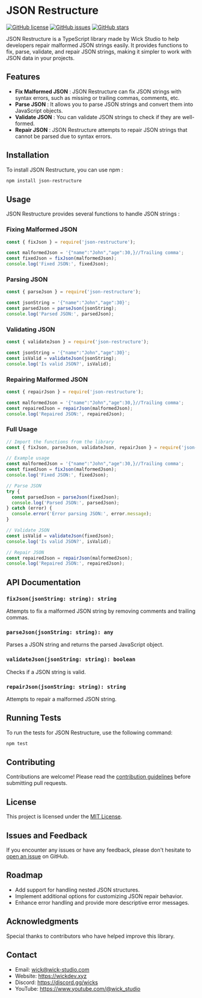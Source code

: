 # JSON Restructure

[![GitHub license](https://img.shields.io/github/license/wickstudio/json-restructure.svg)](https://github.com/wickstudio/json-restructure/blob/main/LICENSE)
[![GitHub issues](https://img.shields.io/github/issues/wickstudio/json-restructure.svg)](https://github.com/wickstudio/json-restructure/issues)
[![GitHub stars](https://img.shields.io/github/stars/wickstudio/json-restructure.svg)](https://github.com/wickstudio/json-restructure/stargazers)

JSON Restructure is a TypeScript library made by Wick Studio to help developers repair malformed JSON strings easily. It provides functions to fix, parse, validate, and repair JSON strings, making it simpler to work with JSON data in your projects.

## Features

- **Fix Malformed JSON** : JSON Restructure can fix JSON strings with syntax errors, such as missing or trailing commas, comments, etc.
- **Parse JSON** : It allows you to parse JSON strings and convert them into JavaScript objects.
- **Validate JSON** : You can validate JSON strings to check if they are well-formed.
- **Repair JSON** : JSON Restructure attempts to repair JSON strings that cannot be parsed due to syntax errors.

## Installation

To install JSON Restructure, you can use npm :

```bash
npm install json-restructure
```

## Usage

JSON Restructure provides several functions to handle JSON strings :

### Fixing Malformed JSON

```javascript
const { fixJson } = require('json-restructure');

const malformedJson = '{"name":"John","age":30,}//Trailing comma';
const fixedJson = fixJson(malformedJson);
console.log('Fixed JSON:', fixedJson);
```

### Parsing JSON

```javascript
const { parseJson } = require('json-restructure');

const jsonString = '{"name":"John","age":30}';
const parsedJson = parseJson(jsonString);
console.log('Parsed JSON:', parsedJson);
```

### Validating JSON

```javascript
const { validateJson } = require('json-restructure');

const jsonString = '{"name":"John","age":30}';
const isValid = validateJson(jsonString);
console.log('Is valid JSON?', isValid);
```

### Repairing Malformed JSON

```javascript
const { repairJson } = require('json-restructure');

const malformedJson = '{"name":"John","age":30,}//Trailing comma';
const repairedJson = repairJson(malformedJson);
console.log('Repaired JSON:', repairedJson);
```

### Full Usage

```javascript
// Import the functions from the library
const { fixJson, parseJson, validateJson, repairJson } = require('json-restructure');

// Example usage
const malformedJson = '{"name":"John","age":30,}//Trailing comma';
const fixedJson = fixJson(malformedJson);
console.log('Fixed JSON:', fixedJson);

// Parse JSON
try {
  const parsedJson = parseJson(fixedJson);
  console.log('Parsed JSON:', parsedJson);
} catch (error) {
  console.error('Error parsing JSON:', error.message);
}

// Validate JSON
const isValid = validateJson(fixedJson);
console.log('Is valid JSON?', isValid);

// Repair JSON
const repairedJson = repairJson(malformedJson);
console.log('Repaired JSON:', repairedJson);
```

## API Documentation

### `fixJson(jsonString: string): string`

Attempts to fix a malformed JSON string by removing comments and trailing commas.

### `parseJson(jsonString: string): any`

Parses a JSON string and returns the parsed JavaScript object.

### `validateJson(jsonString: string): boolean`

Checks if a JSON string is valid.

### `repairJson(jsonString: string): string`

Attempts to repair a malformed JSON string.

## Running Tests

To run the tests for JSON Restructure, use the following command:

```bash
npm test
```

## Contributing

Contributions are welcome! Please read the [contribution guidelines](CONTRIBUTING.md) before submitting pull requests.

## License

This project is licensed under the [MIT License](LICENSE).

## Issues and Feedback

If you encounter any issues or have any feedback, please don't hesitate to [open an issue](https://github.com/wickstudio/json-restructure/issues) on GitHub.

## Roadmap

- Add support for handling nested JSON structures.
- Implement additional options for customizing JSON repair behavior.
- Enhance error handling and provide more descriptive error messages.

## Acknowledgments

Special thanks to contributors who have helped improve this library.

## Contact

- Email: wick@wick-studio.com
- Website: https://wickdev.xyz
- Discord: https://discord.gg/wicks
- YouTube: https://www.youtube.com/@wick_studio